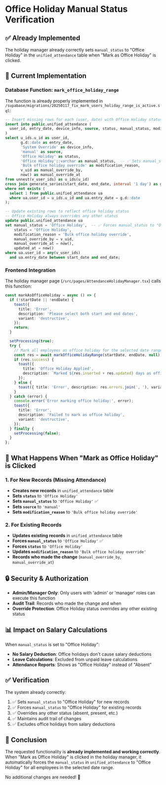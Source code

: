 # Office Holiday Manual Status Verification

## ✅ **Already Implemented**

The holiday manager already correctly sets `manual_status` to "Office Holiday" in the `unified_attendance` table when "Mark as Office Holiday" is clicked.

## 🔧 **Current Implementation**

### **Database Function: `mark_office_holiday_range`**

The function is already properly implemented in `/supabase/migrations/20250117_fix_mark_users_holiday_range_is_active.sql`:

```sql
-- Insert missing rows for each (user, date) with Office Holiday status
insert into public.unified_attendance (
  user_id, entry_date, device_info, source, status, manual_status, modification_reason, manual_override_by, manual_override_at
)
select u_ids.u_id as user_id,
       g.d::date as entry_date,
       'System Override' as device_info,
       'manual' as source,
       'Office Holiday' as status,
       'Office Holiday'::varchar as manual_status,  -- ✅ Sets manual_status to "Office Holiday"
       'Bulk office holiday override' as modification_reason,
       v_uid as manual_override_by,
       now() as manual_override_at
from unnest(v_user_ids) as u_ids(u_id)
cross join generate_series(start_date, end_date, interval '1 day') as g(d)
where not exists (
  select 1 from public.unified_attendance ua
  where ua.user_id = u_ids.u_id and ua.entry_date = g.d::date
);

-- Update existing rows to reflect office holiday status
-- Office Holiday always overrides any other status
update public.unified_attendance ua
set manual_status = 'Office Holiday',  -- ✅ Forces manual_status to "Office Holiday"
    status = 'Office Holiday',
    modification_reason = 'Bulk office holiday override',
    manual_override_by = v_uid,
    manual_override_at = now(),
    updated_at = now()
where ua.user_id = any(v_user_ids)
  and ua.entry_date between start_date and end_date;
```

### **Frontend Integration**

The holiday manager page (`/src/pages/AttendanceHolidayManager.tsx`) calls this function:

```typescript
const markAsOfficeHoliday = async () => {
  if (!startDate || !endDate) {
    toast({
      title: 'Error',
      description: 'Please select both start and end dates',
      variant: 'destructive',
    });
    return;
  }

  setProcessing(true);
  try {
    // Mark all employees as office holiday for the selected date range
    const res = await markOfficeHolidayRange(startDate, endDate, null);
    if (res.success) {
      toast({
        title: 'Office Holiday Applied',
        description: `Marked ${res.inserted + res.updated} days as office holiday for all employees`,
      });
    } else {
      toast({ title: 'Error', description: res.errors.join(', '), variant: 'destructive' });
    }
  } catch (error) {
    console.error('Error marking office holiday:', error);
    toast({
      title: 'Error',
      description: 'Failed to mark as office holiday',
      variant: 'destructive',
    });
  } finally {
    setProcessing(false);
  }
};
```

## 🎯 **What Happens When "Mark as Office Holiday" is Clicked**

### **1. For New Records (Missing Attendance)**
- **Creates new records** in `unified_attendance` table
- **Sets `status`** to `'Office Holiday'`
- **Sets `manual_status`** to `'Office Holiday'` ✅
- **Sets `source`** to `'manual'`
- **Sets `modification_reason`** to `'Bulk office holiday override'`

### **2. For Existing Records**
- **Updates existing records** in `unified_attendance` table
- **Forces `manual_status`** to `'Office Holiday'` ✅
- **Forces `status`** to `'Office Holiday'`
- **Updates `modification_reason`** to `'Bulk office holiday override'`
- **Records who made the change** (`manual_override_by`, `manual_override_at`)

## 🔒 **Security & Authorization**

- **Admin/Manager Only**: Only users with 'admin' or 'manager' roles can execute this function
- **Audit Trail**: Records who made the change and when
- **Override Protection**: Office Holiday status overrides any other existing status

## 📊 **Impact on Salary Calculations**

When `manual_status` is set to "Office Holiday":
- **No Salary Deduction**: Office holidays don't cause salary deductions
- **Leave Calculations**: Excluded from unpaid leave calculations
- **Attendance Reports**: Shows as "Office Holiday" instead of "Absent"

## ✅ **Verification**

The system already correctly:
1. ✅ Sets `manual_status` to "Office Holiday" for new records
2. ✅ Forces `manual_status` to "Office Holiday" for existing records  
3. ✅ Overrides any other status (absent, present, etc.)
4. ✅ Maintains audit trail of changes
5. ✅ Excludes office holidays from salary deductions

## 🎉 **Conclusion**

The requested functionality is **already implemented and working correctly**. When "Mark as Office Holiday" is clicked in the holiday manager, it automatically forces the `manual_status` in `unified_attendance` to "Office Holiday" for all employees in the selected date range.

No additional changes are needed! 🎉
